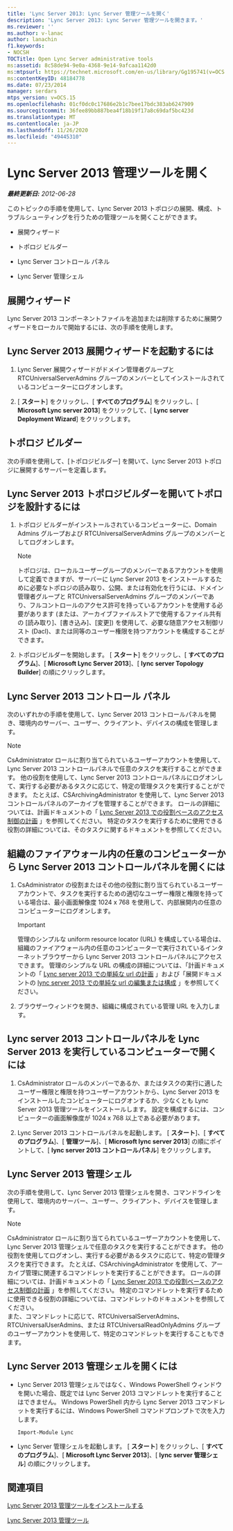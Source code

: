 ```yaml
---
title: 'Lync Server 2013: Lync Server 管理ツールを開く'
description: 'Lync Server 2013: Lync Server 管理ツールを開きます。'
ms.reviewer: ''
ms.author: v-lanac
author: lanachin
f1.keywords:
- NOCSH
TOCTitle: Open Lync Server administrative tools
ms:assetid: 8c58de94-9e0a-4368-9e14-9afcaa1142d0
ms:mtpsurl: https://technet.microsoft.com/en-us/library/Gg195741(v=OCS.15)
ms:contentKeyID: 48184778
ms.date: 07/23/2014
manager: serdars
mtps_version: v=OCS.15
ms.openlocfilehash: 01cf0dc0c17686e2b1c7bee17bdc383ab6247909
ms.sourcegitcommit: 36fee89bb887bea4f18b19f17a8c69daf5bc423d
ms.translationtype: MT
ms.contentlocale: ja-JP
ms.lasthandoff: 11/26/2020
ms.locfileid: "49445310"
---
```

# <a name="open-lync-server-2013-administrative-tools"></a>Lync Server 2013 管理ツールを開く

<div data-xmlns="http://www.w3.org/1999/xhtml">

<div class="topic" data-xmlns="http://www.w3.org/1999/xhtml" data-msxsl="urn:schemas-microsoft-com:xslt" data-cs="https://msdn.microsoft.com/">

<div data-asp="https://msdn2.microsoft.com/asp">



</div>

<div id="mainSection">

<div id="mainBody">

<span> </span>

_**最終更新日:** 2012-06-28_

このトピックの手順を使用して、Lync Server 2013 トポロジの展開、構成、トラブルシューティングを行うための管理ツールを開くことができます。

  - 展開ウィザード

  - トポロジ ビルダー

  - Lync Server コントロール パネル

  - Lync Server 管理シェル

<span id="BKMK_OpenDeploymentWizard"></span>

<div>

## <a name="deployment-wizard"></a>展開ウィザード

Lync Server 2013 コンポーネントファイルを追加または削除するために展開ウィザードをローカルで開始するには、次の手順を使用します。

<div>

## <a name="to-start-lync-server-2013-deployment-wizard"></a>Lync Server 2013 展開ウィザードを起動するには

1.  Lync Server 展開ウィザードがドメイン管理者グループと RTCUniversalServerAdmins グループのメンバーとしてインストールされているコンピューターにログオンします。

2.  [ **スタート**] をクリックし、[ **すべてのプログラム**] をクリックし、[ **Microsoft Lync server 2013**] をクリックして、[ **Lync server Deployment Wizard**] をクリックします。

</div>

</div>

<span id="BKMK_OpenTopologyBuilder"></span>

<div>

## <a name="topology-builder"></a>トポロジ ビルダー

次の手順を使用して、[トポロジビルダー] を開いて、Lync Server 2013 トポロジに展開するサーバーを定義します。

<div>

## <a name="to-open-lync-server-2013-topology-builder-to-design-the-topology"></a>Lync Server 2013 トポロジビルダーを開いてトポロジを設計するには

1.  トポロジ ビルダーがインストールされているコンピューターに、Domain Admins グループおよび RTCUniversalServerAdmins グループのメンバーとしてログオンします。
    
    <div>
    

    > [!NOTE]  
    > トポロジは、ローカルユーザーグループのメンバーであるアカウントを使用して定義できますが、サーバーに Lync Server 2013 をインストールするために必要なトポロジの読み取り、公開、または有効化を行うには、ドメイン管理者グループと RTCUniversalServerAdmins グループのメンバーであり、フルコントロールのアクセス許可を持っているアカウントを使用する必要があります (または、アーカイブファイルストアで使用するファイル共有の [読み取り]、[書き込み]、[変更]) を使用して、必要な随意アクセス制御リスト (Dacl)、または同等のユーザー権限を持つアカウントを構成することができます。

    
    </div>

2.  トポロジビルダーを開始します。 [ **スタート**] をクリックし、[ **すべてのプログラム**]、[ **Microsoft Lync Server 2013**]、[ **lync server Topology Builder**] の順にクリックします。

</div>

</div>

<span id="BKMK_OpenControlPanel"></span>

<div>

## <a name="lync-server-2013-control-panel"></a>Lync Server 2013 コントロール パネル

次のいずれかの手順を使用して、Lync Server 2013 コントロールパネルを開き、環境内のサーバー、ユーザー、クライアント、デバイスの構成を管理します。

<div>


> [!NOTE]  
> CsAdministrator ロールに割り当てられているユーザーアカウントを使用して、Lync Server 2013 コントロールパネルで任意のタスクを実行することができます。 他の役割を使用して、Lync Server 2013 コントロールパネルにログオンして、実行する必要があるタスクに応じて、特定の管理タスクを実行することができます。 たとえば、CSArchivingAdministrator を使用して、Lync Server 2013 コントロールパネルのアーカイブを管理することができます。 ロールの詳細については、計画ドキュメントの「 <A href="lync-server-2013-planning-for-role-based-access-control.md">Lync Server 2013 での役割ベースのアクセス制御の計画</A> 」を参照してください。 特定のタスクを実行するために使用できる役割の詳細については、そのタスクに関するドキュメントを参照してください。



</div>

<div>

## <a name="to-open-lync-server-2013-control-panel-from-any-computer-inside-your-organizations-firewall"></a>組織のファイアウォール内の任意のコンピューターから Lync Server 2013 コントロールパネルを開くには

1.  CsAdministrator の役割またはその他の役割に割り当てられているユーザーアカウントで、タスクを実行するための適切なユーザー権限と権限を持っている場合は、最小画面解像度 1024 x 768 を使用して、内部展開内の任意のコンピューターにログオンします。
    
    <div>
    

    > [!IMPORTANT]  
    > 管理のシンプルな uniform resource locator (URL) を構成している場合は、組織のファイアウォール内の任意のコンピューターで実行されているインターネットブラウザーから Lync Server 2013 コントロールパネルにアクセスできます。 管理のシンプルな URL の構成の詳細については、「計画ドキュメントの「 <A href="lync-server-2013-planning-for-simple-urls.md">Lync server 2013 での単純な url の計画</A> 」および「展開ドキュメントの <A href="lync-server-2013-edit-or-configure-simple-urls.md">lync server 2013 での単純な url の編集または構成</A> 」を参照してください。

    
    </div>

2.  ブラウザーウィンドウを開き、組織に構成されている管理 URL を入力します。

</div>

<div>

## <a name="to-open-lync-server-2013-control-panel-on-a-computer-running-lync-server-2013"></a>Lync server 2013 コントロールパネルを Lync Server 2013 を実行しているコンピューターで開くには

1.  CsAdministrator ロールのメンバーであるか、またはタスクの実行に適したユーザー権限と権限を持つユーザーアカウントから、Lync Server 2013 をインストールしたコンピューターにログオンするか、少なくとも Lync Server 2013 管理ツールをインストールします。 設定を構成するには、コンピューターの画面解像度が 1024 x 768 以上である必要があります。

2.  Lync Server 2013 コントロールパネルを起動します。 [ **スタート**]、[ **すべてのプログラム**]、[ **管理ツール**]、[ **Microsoft lync server 2013**] の順にポイントして、[ **lync server 2013 コントロールパネル**] をクリックします。

</div>

</div>

<span id="BKMK_OpenManagementShell"></span>

<div>

## <a name="lync-server-2013-management-shell"></a>Lync Server 2013 管理シェル

次の手順を使用して、Lync Server 2013 管理シェルを開き、コマンドラインを使用して、環境内のサーバー、ユーザー、クライアント、デバイスを管理します。

<div>


> [!NOTE]  
> CsAdministrator ロールに割り当てられているユーザーアカウントを使用して、Lync Server 2013 管理シェルで任意のタスクを実行することができます。 他の役割を使用してログオンし、実行する必要があるタスクに応じて、特定の管理タスクを実行できます。 たとえば、CSArchivingAdministrator を使用して、アーカイブ管理に関連するコマンドレットを実行することができます。 ロールの詳細については、計画ドキュメントの「 <A href="lync-server-2013-planning-for-role-based-access-control.md">Lync Server 2013 での役割ベースのアクセス制御の計画</A> 」を参照してください。 特定のコマンドレットを実行するために使用できる役割の詳細については、コマンドレットのドキュメントを参照してください。<BR>また、コマンドレットに応じて、RTCUniversalServerAdmins、RTCUniversalUserAdmins、または RTCUniversalReadOnlyAdmins グループのユーザーアカウントを使用して、特定のコマンドレットを実行することもできます。



</div>

<div>

## <a name="to-open-the-lync-server-2013-management-shell"></a>Lync Server 2013 管理シェルを開くには

  - Lync Server 2013 管理シェルではなく、Windows PowerShell ウィンドウを開いた場合、既定では Lync Server 2013 コマンドレットを実行することはできません。 Windows PowerShell 内から Lync Server 2013 コマンドレットを実行するには、Windows PowerShell コマンドプロンプトで次を入力します。
    
    `Import-Module Lync`

  - Lync Server 管理シェルを起動します。 [ **スタート**] をクリックし、[ **すべてのプログラム**]、[ **Microsoft Lync Server 2013**]、[ **lync server 管理シェル**] の順にクリックします。

</div>

</div>

<div>

## <a name="see-also"></a>関連項目


[Lync Server 2013 管理ツールをインストールする](lync-server-2013-install-lync-server-administrative-tools.md)  


[Lync Server 2013 管理ツール](lync-server-2013-lync-server-administrative-tools.md)  
  

</div>

</div>

<span> </span>

</div>

</div>

</div>

